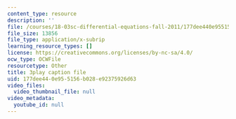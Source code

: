 ```yaml
---
content_type: resource
description: ''
file: /courses/18-03sc-differential-equations-fall-2011/177dee440e955156b028e92375926d63_TxG1iPXznBs.vtt
file_size: 13856
file_type: application/x-subrip
learning_resource_types: []
license: https://creativecommons.org/licenses/by-nc-sa/4.0/
ocw_type: OCWFile
resourcetype: Other
title: 3play caption file
uid: 177dee44-0e95-5156-b028-e92375926d63
video_files:
  video_thumbnail_file: null
video_metadata:
  youtube_id: null
---
```

